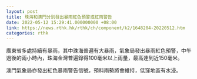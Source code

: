 ```yaml
---
layout: post
title: 珠海和澳門分別發出暴雨紅色預警或紅雨警告
date: 2022-05-12 15:29:41.000000000 +08:00
link: https://news.rthk.hk/rthk/ch/component/k2/1648204-20220512.htm
categories: rthk
---
```


廣東省多處持續有暴雨，其中珠海普遍有大暴雨，氣象局發出暴雨紅色預警，中午過後的兩小時內，珠海金灣普遍錄得100毫米以上雨量，最高達到近150毫米。

澳門氣象局亦發出紅色暴雨警告信號，預料雨勢將會維持，低窪地區有水浸。

